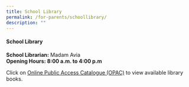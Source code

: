 ```yaml
---
title: School Library
permalink: /for-parents/schoollibrary/
description: ""
---
```

#### School Library

**School Librarian:** Madam Avia <br>
**Opening Hours: 8:00 a.m. to 4:00 p.m** <br>


Click on [Online Public Access Catalogue (OPAC)](https://schoolibrary.moe.edu.sg/jurongwestpri/cgi-bin/spydus.exe/MSGTRN/WPAC/HOME) to view available library books.